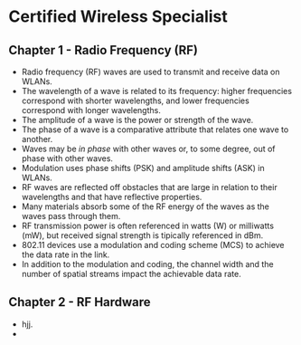 # Certified Wireless Specialist

## Chapter 1 - Radio Frequency (RF)

- Radio frequency (RF) waves are used to transmit and receive data on WLANs.
- The wavelength of a wave is related to its frequency: higher frequencies correspond with shorter wavelengths, and lower frequencies correspond with longer wavelengths.
- The amplitude of a wave is the power or strength of the wave.
- The phase of a wave is a comparative attribute that relates one wave to another.
- Waves may be *in phase*  with other waves or, to some degree, out of phase with other waves.
- Modulation uses phase shifts (PSK) and amplitude shifts (ASK) in WLANs.
- RF waves are reflected off obstacles that are large in relation to their wavelengths and that have reflective properties.
- Many materials absorb some of the RF energy of the waves as the waves pass through them.
- RF transmission power is often referenced in watts (W) or milliwatts (mW), but received signal strength is tipically referenced in dBm.
- 802.11 devices use a modulation and coding scheme (MCS) to achieve the data rate in the link.
- In addition to the modulation and coding, the channel width and the number of spatial streams impact the achievable data rate.

## Chapter 2 - RF Hardware

- hjj.
- 